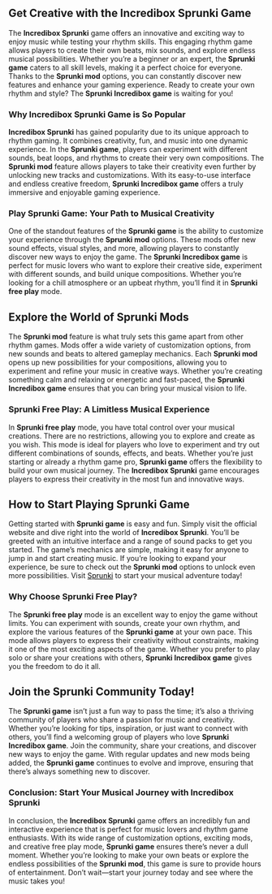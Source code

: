 <p>
  <h2>Get Creative with the Incredibox Sprunki Game</h2>
  The <strong>Incredibox Sprunki</strong> game offers an innovative and exciting way to enjoy music while testing your rhythm skills. This engaging rhythm game allows players to create their own beats, mix sounds, and explore endless musical possibilities. Whether you’re a beginner or an expert, the <strong>Sprunki game</strong> caters to all skill levels, making it a perfect choice for everyone. Thanks to the <strong>Sprunki mod</strong> options, you can constantly discover new features and enhance your gaming experience. Ready to create your own rhythm and style? The <strong>Sprunki Incredibox game</strong> is waiting for you!

  <h3>Why Incredibox Sprunki Game is So Popular</h3>
  <strong>Incredibox Sprunki</strong> has gained popularity due to its unique approach to rhythm gaming. It combines creativity, fun, and music into one dynamic experience. In the <strong>Sprunki game</strong>, players can experiment with different sounds, beat loops, and rhythms to create their very own compositions. The <strong>Sprunki mod</strong> feature allows players to take their creativity even further by unlocking new tracks and customizations. With its easy-to-use interface and endless creative freedom, <strong>Sprunki Incredibox game</strong> offers a truly immersive and enjoyable gaming experience.

  <h3>Play Sprunki Game: Your Path to Musical Creativity</h3>
  One of the standout features of the <strong>Sprunki game</strong> is the ability to customize your experience through the <strong>Sprunki mod</strong> options. These mods offer new sound effects, visual styles, and more, allowing players to constantly discover new ways to enjoy the game. The <strong>Sprunki Incredibox game</strong> is perfect for music lovers who want to explore their creative side, experiment with different sounds, and build unique compositions. Whether you’re looking for a chill atmosphere or an upbeat rhythm, you’ll find it in <strong>Sprunki free play</strong> mode.

  <h2>Explore the World of Sprunki Mods</h2>
  The <strong>Sprunki mod</strong> feature is what truly sets this game apart from other rhythm games. Mods offer a wide variety of customization options, from new sounds and beats to altered gameplay mechanics. Each <strong>Sprunki mod</strong> opens up new possibilities for your compositions, allowing you to experiment and refine your music in creative ways. Whether you’re creating something calm and relaxing or energetic and fast-paced, the <strong>Sprunki Incredibox game</strong> ensures that you can bring your musical vision to life.

  <h3>Sprunki Free Play: A Limitless Musical Experience</h3>
  In <strong>Sprunki free play</strong> mode, you have total control over your musical creations. There are no restrictions, allowing you to explore and create as you wish. This mode is ideal for players who love to experiment and try out different combinations of sounds, effects, and beats. Whether you’re just starting or already a rhythm game pro, <strong>Sprunki game</strong> offers the flexibility to build your own musical journey. The <strong>Incredibox Sprunki</strong> game encourages players to express their creativity in the most fun and innovative ways.

  <h2>How to Start Playing Sprunki Game</h2>
  Getting started with <strong>Sprunki game</strong> is easy and fun. Simply visit the official website and dive right into the world of <strong>Incredibox Sprunki</strong>. You’ll be greeted with an intuitive interface and a range of sound packs to get you started. The game’s mechanics are simple, making it easy for anyone to jump in and start creating music. If you’re looking to expand your experience, be sure to check out the <strong>Sprunki mod</strong> options to unlock even more possibilities. Visit <a href="https://sprunkisprunk.github.io/" style="color:black;">Sprunki</a> to start your musical adventure today!

  <h3>Why Choose Sprunki Free Play?</h3>
  The <strong>Sprunki free play</strong> mode is an excellent way to enjoy the game without limits. You can experiment with sounds, create your own rhythm, and explore the various features of the <strong>Sprunki game</strong> at your own pace. This mode allows players to express their creativity without constraints, making it one of the most exciting aspects of the game. Whether you prefer to play solo or share your creations with others, <strong>Sprunki Incredibox game</strong> gives you the freedom to do it all.

  <h2>Join the Sprunki Community Today!</h2>
  The <strong>Sprunki game</strong> isn’t just a fun way to pass the time; it’s also a thriving community of players who share a passion for music and creativity. Whether you’re looking for tips, inspiration, or just want to connect with others, you’ll find a welcoming group of players who love <strong>Sprunki Incredibox game</strong>. Join the community, share your creations, and discover new ways to enjoy the game. With regular updates and new mods being added, the <strong>Sprunki game</strong> continues to evolve and improve, ensuring that there’s always something new to discover.

  <h3>Conclusion: Start Your Musical Journey with Incredibox Sprunki</h3>
  In conclusion, the <strong>Incredibox Sprunki</strong> game offers an incredibly fun and interactive experience that is perfect for music lovers and rhythm game enthusiasts. With its wide range of customization options, exciting mods, and creative free play mode, <strong>Sprunki game</strong> ensures there’s never a dull moment. Whether you’re looking to make your own beats or explore the endless possibilities of the <strong>Sprunki mod</strong>, this game is sure to provide hours of entertainment. Don’t wait—start your journey today and see where the music takes you!
</p>
